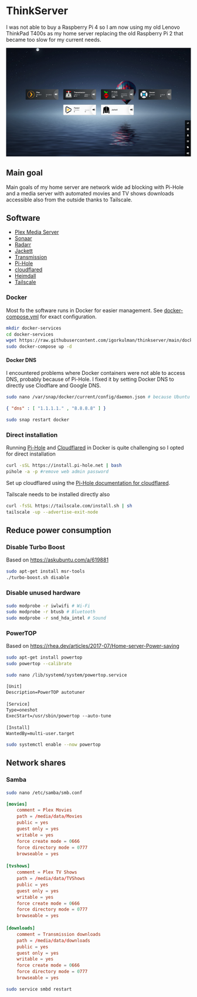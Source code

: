 # ThinkServer

I was not able to buy a Raspberry Pi 4 so I am now using my old Lenovo ThinkPad T400s as my home server replacing the old Raspberry Pi 2 that became too slow for my current needs.

![Dashboard](Heimdall.png)

## Main goal

Main goals of my home server are network wide ad blocking with Pi-Hole and a media server with automated movies and TV shows downloads accessible also from the outside thanks to Tailscale.

## Software

- [Plex Media Server](https://www.plex.tv/)
- [Sonaar](https://sonarr.tv/)
- [Radarr](https://radarr.video/)
- [Jackett](https://github.com/Jackett/Jackett)
- [Transmission](https://transmissionbt.com/)
- [Pi-Hole](https://pi-hole.net/)
- [cloudflared](https://docs.pi-hole.net/guides/dns/cloudflared/)
- [Heimdall](https://heimdall.site/)
- [Tailscale](https://tailscale.com/)

### Docker

Most fo the software runs in Docker for easier management. See [docker-compose.yml](https://github.com/igorkulman/thinkserver/blob/main/docker-compose.yml) for exact configuration.

```bash
mkdir docker-services
cd docker-services
wget https://raw.githubusercontent.com/igorkulman/thinkserver/main/docker-compose.yml
sudo docker-compose up -d
```

#### Docker DNS

I encountered problems where Docker containers were not able to access DNS, probably because of Pi-Hole. I fixed it by setting Docker DNS to directly use Clodflare and Google DNS.

```bash
sudo nano /var/snap/docker/current/config/daemon.json # because Ubuntu Server
```

```json
{ "dns" : [ "1.1.1.1." , "8.8.8.8" ] } 
```

```bash
sudo snap restart docker
```

### Direct installation

Running [Pi-Hole](https://pi-hole.net/) and [Cloudflared](https://docs.pi-hole.net/guides/dns/cloudflared/) in Docker is quite challenging so I opted for direct installation

```bash
curl -sSL https://install.pi-hole.net | bash
pihole -a -p #remove web admin password
```
Set up cloudflared using the [Pi-Hole documentation for cloudflared](https://docs.pi-hole.net/guides/dns/cloudflared/).

Tailscale needs to be installed directly also

```bash
curl -fsSL https://tailscale.com/install.sh | sh
tailscale -up --advertise-exit-node
```

## Reduce power consumption

### Disable Turbo Boost

Based on https://askubuntu.com/a/619881

```bash
sudo apt-get install msr-tools
./turbo-boost.sh disable
```

### Disable unused hardware

```bash
sudo modprobe -r iwlwifi # Wi-Fi
sudo modprobe -r btusb # Bluetooth
sudo modprobe -r snd_hda_intel # Sound
```

### PowerTOP

Based on https://rhea.dev/articles/2017-07/Home-server-Power-saving

```bash
sudo apt-get install powertop
sudo powertop --calibrate
```

```bash
sudo nano /lib/systemd/system/powertop.service
```

```
[Unit]
Description=PowerTOP autotuner

[Service]
Type=oneshot
ExecStart=/usr/sbin/powertop --auto-tune

[Install]
WantedBy=multi-user.target
```

```bash
sudo systemctl enable --now powertop
```

## Network shares

### Samba

```bash
sudo nano /etc/samba/smb.conf
```

```conf
[movies]
    comment = Plex Movies
    path = /media/data/Movies
    public = yes
    guest only = yes
    writable = yes
    force create mode = 0666
    force directory mode = 0777
    browseable = yes

[tvshows]
    comment = Plex TV Shows
    path = /media/data/TVShows
    public = yes
    guest only = yes
    writable = yes
    force create mode = 0666
    force directory mode = 0777
    browseable = yes

[downloads]
    comment = Transmission downloads
    path = /media/data/downloads
    public = yes
    guest only = yes
    writable = yes
    force create mode = 0666
    force directory mode = 0777
    browseable = yes    
```

```bash
sudo service smbd restart
```
